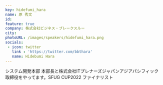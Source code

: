 ```yaml
---
key: hidefumi_hara
name: 原 秀文
id: 
feature: true
company: 株式会社ビジネス・ブレークスルー
city: 
photoURL: /images/speakers/hidefumi_hara.png
socials:
 - icon: twitter
   link : 'https://twitter.com/bbthara'
   name: Hidebumi Hara
---
```

システム開発本部 本部長と株式会社ITプレナーズジャパンアジアパシフィック 取締役をやってます。SFUG CUP2022 ファイナリスト